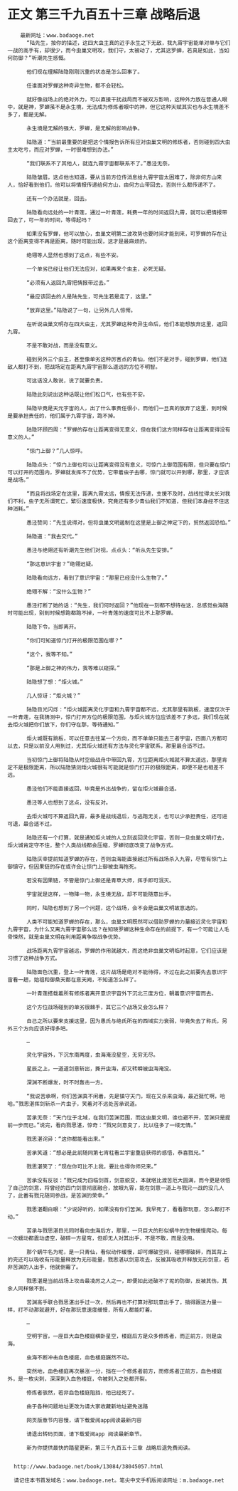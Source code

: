 # 正文 第三千九百五十三章 战略后退
        最新网址：www.badaoge.net
          “陆先生，按你的描述，这四大虫主真的近乎永生之下无敌，我九霄宇宙能单对单与它们一战的高手有，却很少，而今虫巢文明攻，我们守，太被动了，尤其这罗蝉，若真是如此，当如何防御？”听潮先生感慨。
      
          他们现在理解陆隐刚刚沉重的状态是怎么回事了。
      
          任谁面对罗蝉这种奇异生物，都不会轻松。
      
          就好像战场上的绝对外力，可以直接干扰战局而不被双方影响，这种外力放在普通人眼中，就是神，罗蝉虽不是永生境，无法成为修炼者眼中的神，但它这种天赋其实也与永生境差不多了，都是无解。
      
          永生境是无解的强大，罗蝉，是无解的影响战争。
      
          陆隐道：“当前最重要的是把这个情报告诉所有应对虫巢文明的修炼者，否则碰到四大虫主太吃亏，而应对罗蝉，一时很难想到办法。”
      
          “我们联系不了其他人，就连九霄宇宙都联系不了。”愚泾无奈。
      
          陆隐皱眉，这点他也知道，要从当前方位传消息给九霄宇宙太困难了，除非何方山来人，恰好看到他们，他可以将情报传递给何方山，由何方山带回去，否则什么都传递不了。
      
          还有一个办法就是，回去。
      
          陆隐看向远处的一叶青莲，通过一叶青莲，耗费一年的时间返回九霄，就可以把情报带回去了，可一年的时间，等得起吗？
      
          如果没有罗蝉，他可以放心，虫巢文明第二波攻势也要时间才能到来，可罗蝉的存在让这个距离变得不再是距离，随时可能出现，这才是最麻烦的。
      
          绝翎等人显然也想到了这点，有些不安。
      
          一个单劣已经让他们无法应对，如果再来个虫主，必死无疑。
      
          “必须有人返回九霄把情报带过去。”
      
          “最应该回去的人是陆先生，可先生若是走了，这里。”
      
          “放弃这里。”陆隐说了一句，让另外几人惊愕。
      
          在听说虫巢文明存在四大虫主，尤其罗蝉这种奇异生命后，他们本能想放弃这里，返回九霄。
      
          不是不敢对战，而是没有意义。
      
          碰到另外三个虫主，甚至像单劣这种厉害点的青仙，他们不是对手，碰到罗蝉，他们连敌人都打不到，把战场定在距离九霄宇宙那么遥远的方位不明智。
      
          可这话没人敢说，说了就要负责。
      
          陆隐此刻说出这种话既让他们松口气，也有些不安。
      
          陆隐毕竟是天元宇宙的人，出了什么事责任很小，而他们一旦真的放弃了这里，到时候是要承担责任的，他们属于九霄宇宙，跑不掉。
      
          陆隐环顾四周：“罗蝉的存在让距离变得无意义，但在我们这方同样存在让距离变得没有意义的人。”
      
          “惊门上御？”几人惊呼。
      
          陆隐点头：“惊门上御也可以让距离变得没有意义，可惊门上御范围有限，但只要在惊门可以打开的范围内，罗蝉就发挥不了优势，它带着虫子去哪，惊门就可以开到哪，那里，才应该是战场。”
      
          “而且将战场定在这里，距离九霄太远，情报无法传递，支援不及时，战线拉得太长对我们不利，虫子无所谓死亡，繁衍速度极快，究竟还有多少青仙我们不知道，但我们本身经不住这种消耗。”
      
          愚泾赞同：“先生说得对，但将虫巢文明遏制在这里是上御之神定下的，贸然返回恐怕。”
      
          陆隐道：“我去交代。”
      
          愚泾与绝翎还有听潮先生他们对视，点点头：“听从先生安排。”
      
          “那这意识宇宙？”绝翎迟疑。
      
          陆隐看向远方，看到了意识宇宙：“那里已经没什么生物了。”
      
          绝翎不解：“没什么生物？”
      
          愚泾打断了她的话：“先生，我们何时返回？”他现在一刻都不想待在这，总感觉虫海随时可能出现，别到时候想跑都跑不掉，一叶青莲的速度可比不上那罗蝉。
      
          陆隐下令，当即离开。
      
          “你们可知道惊门打开的极限范围在哪？”
      
          “这个，我等不知。”
      
          “那是上御之神的伟力，我等难以窥探。”
      
          陆隐想了想：“炬火城。”
      
          几人惊讶：“炬火城？”
      
          陆隐目光闪烁：“炬火城距离灵化宇宙和九霄宇宙都不远，尤其那里有跳板，速度仅次于一叶青莲，在我猜测中，惊门打开方位的极限范围，与炬火城方位应该差不了多远，我们现在就去炬火城把你们放下，你们守在那，等待通知。”
      
          炬火城既有跳板，可以任意去往某一个方向，而不单单只能去三者宇宙，四面八方都可以去，只是以前没人用到过，尤其炬火城还有方法与灵化宇宙联系，那里最合适不过。
      
          当初惊门上御将陆隐从时空级战舟中带回九霄，方位距离炬火城就不算太遥远，那里肯定不是极限距离，所以陆隐猜测炬火城很有可能就是惊门打开的极限距离，即便不是也相差不远。
      
          愚泾他们不能直接返回，毕竟是外出战争的，留在炬火城最合适。
      
          愚泾等人也想到了这点，没有反对。
      
          去炬火城可不算返回九霄，最多是战线退后，与逃跑无关，也可以少承担责任，还可进可退，最合适不过。
      
          陆隐还有一个打算，就是通知炬火城的人立刻返回灵化宇宙，否则一旦虫巢文明打去，炬火城肯定守不住，整个人类战线都会压缩，罗蝉彻底改变了战争方式。
      
          陆隐庆幸提前知道罗蝉的存在，否则虫海能直接越过所有战场杀入九霄，尽管有惊门上御镇守，但因果链的存在或许会让惊门上御被虫海拖死。
      
          若没有因果链，不管是惊门上御还是青草大师，挥手即可泯灭。
      
          宇宙就是这样，一物降一物，永生境无敌，却不可能随意出手。
      
          同时，陆隐也想到了另一个问题，这个战场，会不会是虫巢文明故意选的。
      
          人类不可能知道罗蝉的存在，那么，虫巢文明既然可以借助罗蝉的力量接近灵化宇宙和九霄宇宙，为什么又离九霄宇宙那么远？在知晓罗蝉这种生命存在的前提下，有一个可能让人毛骨悚然，就是虫巢文明在利用距离争取战争优势。
      
          战场距离九霄宇宙越远，罗蝉的作用就越大，而这绝非虫巢文明临时起意，它们应该是习惯了这种战争方式。
      
          陆隐面色沉重，登上一叶青莲，这片战场是绝对不能待得，不过在此之前要先去意识宇宙看一趟，始祖和御桑天都在意天阙，不知道怎么样了。
      
          一叶青莲搭载着所有修炼者离开意识宇宙外下沉北三度方位，朝着意识宇宙而去。
      
          这个方位战场碰到的单劣很棘手，其它三个战场又会怎么样？
      
          自己之所以要来支援这里，因为愚氏与绝氏所在的西域实力衰弱，毕竟失去了称氏，另外三个方向应该好得多吧。
      
          …
      
          灵化宇宙外，下沉东南两度，虫海淹没星空，无穷无尽。
      
          星辰之上，一道道剑意斩出，撕开虫海，却又转瞬被虫海淹没。
      
          深渊不断爆发，时不时轰击一方。
      
          “我说苦承啊，你们苦渊真不闲着，先是镇守天门，现在又杀来虫海，最近挺忙啊，哈哈。”戮思湛挥剑斩杀一片虫子，笑着对不远处苦承说道。
      
          苦承无奈：“天门位于北域，在我们苦渊范围，而这虫巢文明，谁也避不开，苦渊只是提前一步而已。”说完，看向戮思湛，惊奇：“戮兄剑意变了，比以往多了一缕无情。”
      
          戮思湛诧异：“这你都能看出来。”
      
          苦承笑道：“想必是此前随同第七宵柱看兰宇宙重启获得的感悟，恭喜戮兄。”
      
          戮思湛笑了：“现在你可比不上我，要比也得你师兄来。”
      
          苦承没有反驳：“戮兄成为四临剑首，剑意蜕变，本就堪比渡苦厄大圆满，而今更是领悟了自己的剑意，将曾经的四门剑意彻底融合，放眼九霄，能在剑意一道上与戮兄一战的没几人了，此番有戮兄随同参战，是苦渊的荣幸。”
      
          戮思湛翻白眼：“少说好听的，如果没有你们苦渊，我早死了，看看那玩意，怎么都打不动。”
      
          苦承与戮思湛目光同时看向虫海后方，那里，一只巨大的形似蜗牛的生物缓慢爬动，每一次蠕动都震动虚空，破碎一方星穹，但却无人对其出手，不是不敢，而是没用。
      
          那个蜗牛名为坭，是一只青仙，看似动作缓慢，却可爆破空间，碰哪哪破碎，而其背上的壳还可以吸收有形能量释放为无形能量，戮思湛以剑意攻去，反被其吸收并释放无形剑意，若非苦渊的人出手，他就倒霉了。
      
          戮思湛是当前战场上攻击最凌厉之人之一，即便如此还破不了坭的防御，反被其伤，其余人同样做不到。
      
          苦渊高手联合戮思湛出手过一次，然后再也不打算对那玩意出手了，搞得跟送力量一样，打不动那就避开，好在那玩意速度缓慢，所有人都能盯着。
      
          …
      
          空明宇宙，一座巨大血色楼庭横卧星空，楼庭后方是众多修炼者，而正前方，则是虫海。
      
          虫海不断冲击血色楼庭，血色楼庭巍然不动。
      
          突然地，血色楼庭再次暴涨一分，挡在一个修炼者前方，而修炼者正前方，血色楼庭外，是一枚尖刺，深深刺入血色楼庭，令被刺入之处都开裂。
      
          修炼者骇然，若非血色楼庭阻挡，他已经死了。
      
          由于各种问题地址更改为请大家收藏新地址避免迷路
      
          网页版章节内容慢，请下载爱阅app阅读最新内容
      
          请退出转码页面，请下载爱阅app 阅读最新章节。
      
          新为你提供最快的踏星更新，第三千九百五十三章 战略后退免费阅读。
      
      
      http://www.badaoge.net/book/13084/38045057.html
      
      请记住本书首发域名：www.badaoge.net。笔尖中文手机版阅读网址：m.badaoge.net